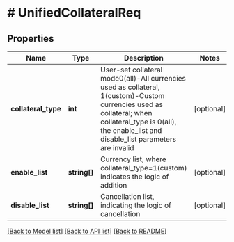 # # UnifiedCollateralReq

## Properties

Name | Type | Description | Notes
------------ | ------------- | ------------- | -------------
**collateral_type** | **int** | User-set collateral mode0(all)-All currencies used as collateral, 1(custom)-Custom currencies used as collateral; when collateral_type is 0(all), the enable_list and disable_list parameters are invalid | [optional] 
**enable_list** | **string[]** | Currency list, where collateral_type&#x3D;1(custom) indicates the logic of addition | [optional] 
**disable_list** | **string[]** | Cancellation list, indicating the logic of cancellation | [optional] 

[[Back to Model list]](../../README.md#documentation-for-models) [[Back to API list]](../../README.md#documentation-for-api-endpoints) [[Back to README]](../../README.md)
